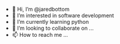 - 👋 Hi, I’m @jaredbottom
- 👀 I’m interested in software development
- 🌱 I’m currently learning python
- 💞️ I’m looking to collaborate on ...
- 📫 How to reach me ...

<!---
jaredbottom/jaredbottom is a ✨ special ✨ repository because its `README.md` (this file) appears on your GitHub profile.
You can click the Preview link to take a look at your changes.
--->
